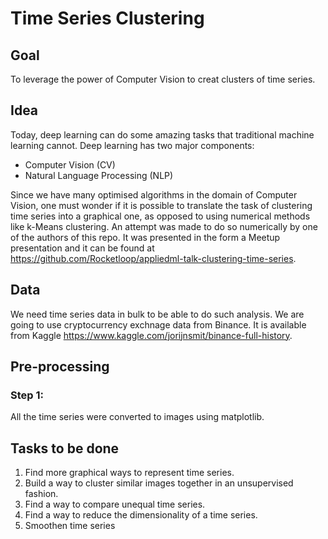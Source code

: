 # Time Series Clustering

## Goal

To leverage the power of Computer Vision to creat clusters of time series. 

## Idea

Today, deep learning can do some amazing tasks that traditional machine learning cannot. Deep learning has two major components: 

- Computer Vision (CV)
- Natural Language Processing (NLP)

Since we have many optimised algorithms in the domain of Computer Vision, one must wonder if it is possible to translate the task of clustering time series into a graphical one, as opposed to using numerical methods like k-Means clustering. An attempt was made to do so numerically by one of the authors of this repo. It was presented in the form a Meetup presentation and it can be found at https://github.com/Rocketloop/appliedml-talk-clustering-time-series. 

## Data 

We need time series data in bulk to be able to do such analysis. We are going to use cryptocurrency exchnage data from Binance. It is available from Kaggle https://www.kaggle.com/jorijnsmit/binance-full-history. 

## Pre-processing 

### Step 1:

All the time series were converted to images using matplotlib. 

## Tasks to be done

1. Find more graphical ways to represent time series. 
2. Build a way to cluster similar images together in an unsupervised fashion. 
3. Find a way to compare unequal time series. 
4. Find a way to reduce the dimensionality of a time series. 
5. Smoothen time series
